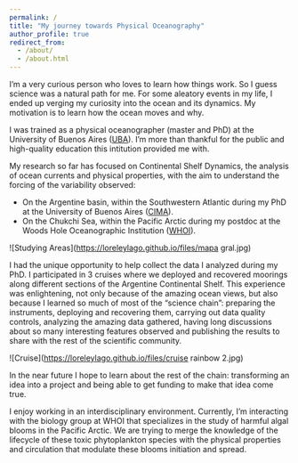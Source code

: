 ```yaml
---
permalink: /
title: "My journey towards Physical Oceanography"
author_profile: true
redirect_from: 
  - /about/
  - /about.html
---
```


I’m a very curious person who loves to learn how things work. So I guess science was a natural path for me. For some aleatory events in my life, I ended up verging my curiosity into the ocean and its dynamics. My motivation is to learn how the ocean moves and why.

I was trained as a physical oceanographer (master and PhD) at the University of Buenos Aires ([UBA](https://exactas.uba.ar/)). I’m more than thankful for the public and high-quality education this intitution provided me with.

My research so far has focused on Continental Shelf Dynamics, the analysis of ocean currents and physical properties, with the aim to understand the forcing of the variability observed:
* On the Argentine basin, within the Southwestern Atlantic during my PhD at the University of Buenos Aires ([CIMA](https://www.cima.fcen.uba.ar/)).
* On the Chukchi Sea, within the Pacific Arctic during my postdoc at the Woods Hole Oceanographic Institution ([WHOI](https://www.whoi.edu/)).

![Studying Areas](https://loreleylago.github.io/files/mapa gral.jpg)

I had the unique opportunity to help collect the data I analyzed during my PhD. I participated in 3 cruises where we deployed and recovered moorings along different sections of the Argentine Continental Shelf. This experience was enlightening, not only because of the amazing ocean views, but also because I learned so much of most of the “science chain”: preparing the instruments, deploying and recovering them, carrying out data quality controls, analyzing the amazing data gathered, having long discussions about so many interesting features observed and publishing the results to share with the rest of the scientific community.

![Cruise](https://loreleylago.github.io/files/cruise rainbow 2.jpg)

In the near future I hope to learn about the rest of the chain: transforming an idea into a project and being able to get funding to make that idea come true.

I enjoy working in an interdisciplinary environment. Currently, I’m interacting with the biology group at WHOI that specializes in the study of harmful algal blooms in the Pacific Arctic. We are trying to merge the knowledge of the lifecycle of these toxic phytoplankton species with the physical properties and circulation that modulate these blooms initiation and spread.

